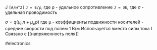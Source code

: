 J `[А/м^2]` 
`J = E/ρ`, где ρ - удельное сопротивление
`J = σE`, где σ - удельная проводимость

$σ = q(µ_nn + µ_pp)$
где µ - коэффициенты подвижности носителей - средние скорости под полем 1 В/м
Используется вместо силы тока I 
Связано с [[напряженность поля]]

#electronics